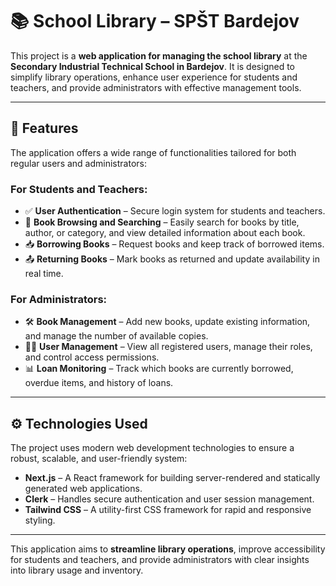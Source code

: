 # 📚 School Library – SPŠT Bardejov

This project is a **web application for managing the school library** at the **Secondary Industrial Technical School in Bardejov**. It is designed to simplify library operations, enhance user experience for students and teachers, and provide administrators with effective management tools.

---

## 🧭 Features

The application offers a wide range of functionalities tailored for both regular users and administrators:

### For Students and Teachers:
- ✅ **User Authentication** – Secure login system for students and teachers.
- 📖 **Book Browsing and Searching** – Easily search for books by title, author, or category, and view detailed information about each book.
- 📥 **Borrowing Books** – Request books and keep track of borrowed items.
- 📤 **Returning Books** – Mark books as returned and update availability in real time.

### For Administrators:
- 🛠️ **Book Management** – Add new books, update existing information, and manage the number of available copies.
- 🧑‍💻 **User Management** – View all registered users, manage their roles, and control access permissions.
- 📊 **Loan Monitoring** – Track which books are currently borrowed, overdue items, and history of loans.

---

## ⚙️ Technologies Used

The project uses modern web development technologies to ensure a robust, scalable, and user-friendly system:

- **Next.js** – A React framework for building server-rendered and statically generated web applications.
- **Clerk** – Handles secure authentication and user session management.
- **Tailwind CSS** – A utility-first CSS framework for rapid and responsive styling.

---

This application aims to **streamline library operations**, improve accessibility for students and teachers, and provide administrators with clear insights into library usage and inventory.
